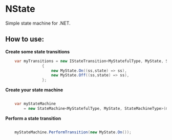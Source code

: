 NState
=====

Simple state machine for .NET.

How to use:
--------

**Create some state transitions**

```C#
	var myTransitions = new IStateTransition<MyStatefulType, MyState, StateMachineType>[]
				{
					new MyState.On((ss,state) => ss),
					new MyState.Off((ss,state) => ss),
				};


```


**Create your state machine**

```C#

	var myStateMachine 
		= new StateMachine<MyStatefulType, MyState, StateMachineType>(myTransitions, initialState:new SavedSearchState.Collapsed());


```

**Perform a state transition**

```C#

	myStateMachine.PerformTransition(new MyState.On());


```